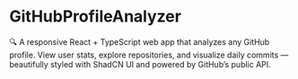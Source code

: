 # GitHubProfileAnalyzer
🔍 A responsive React + TypeScript web app that analyzes any GitHub profile. View user stats, explore repositories, and visualize daily commits — beautifully styled with ShadCN UI and powered by GitHub’s public API.
